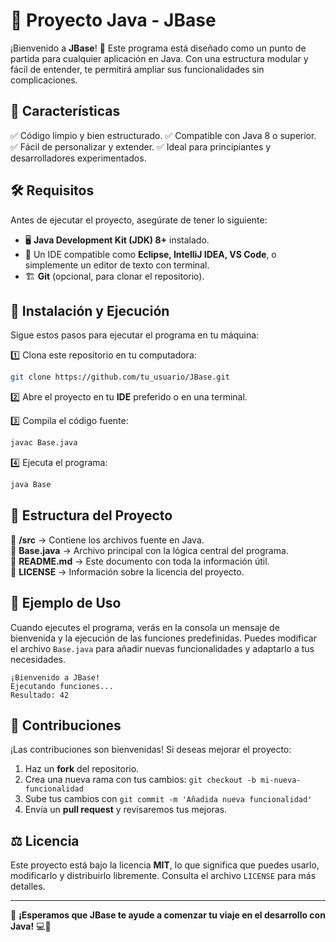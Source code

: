 # 🚀 Proyecto Java - JBase

¡Bienvenido a **JBase**! 🎉 Este programa está diseñado como un punto de partida para cualquier aplicación en Java. Con una estructura modular y fácil de entender, te permitirá ampliar sus funcionalidades sin complicaciones.

## 📌 Características

✅ Código limpio y bien estructurado.
✅ Compatible con Java 8 o superior.
✅ Fácil de personalizar y extender.
✅ Ideal para principiantes y desarrolladores experimentados.

## 🛠️ Requisitos

Antes de ejecutar el proyecto, asegúrate de tener lo siguiente:

- 🖥️ **Java Development Kit (JDK) 8+** instalado.
- 📝 Un IDE compatible como **Eclipse, IntelliJ IDEA, VS Code**, o simplemente un editor de texto con terminal.
- 🏗️ **Git** (opcional, para clonar el repositorio).

## 🚀 Instalación y Ejecución

Sigue estos pasos para ejecutar el programa en tu máquina:

1️⃣ Clona este repositorio en tu computadora:
   ```sh
   git clone https://github.com/tu_usuario/JBase.git
   ```

2️⃣ Abre el proyecto en tu **IDE** preferido o en una terminal.

3️⃣ Compila el código fuente:
   ```sh
   javac Base.java
   ```

4️⃣ Ejecuta el programa:
   ```sh
   java Base
   ```

## 📂 Estructura del Proyecto

📁 **/src** → Contiene los archivos fuente en Java.  
📄 **Base.java** → Archivo principal con la lógica central del programa.  
📜 **README.md** → Este documento con toda la información útil.  
📑 **LICENSE** → Información sobre la licencia del proyecto.

## 🎯 Ejemplo de Uso

Cuando ejecutes el programa, verás en la consola un mensaje de bienvenida y la ejecución de las funciones predefinidas. Puedes modificar el archivo `Base.java` para añadir nuevas funcionalidades y adaptarlo a tus necesidades.

```
¡Bienvenido a JBase!
Ejecutando funciones...
Resultado: 42
```

## 🤝 Contribuciones

¡Las contribuciones son bienvenidas! Si deseas mejorar el proyecto:

1. Haz un **fork** del repositorio.
2. Crea una nueva rama con tus cambios: `git checkout -b mi-nueva-funcionalidad`
3. Sube tus cambios con `git commit -m 'Añadida nueva funcionalidad'`
4. Envía un **pull request** y revisaremos tus mejoras.

## ⚖️ Licencia

Este proyecto está bajo la licencia **MIT**, lo que significa que puedes usarlo, modificarlo y distribuirlo libremente. Consulta el archivo `LICENSE` para más detalles.

---

🚀 **¡Esperamos que JBase te ayude a comenzar tu viaje en el desarrollo con Java!** 💻🎯

